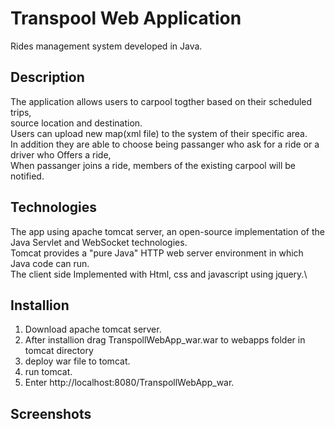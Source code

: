 
# Transpool Web Application
Rides management system developed in Java.
## Description
The application allows users to carpool togther based on their scheduled trips,\
source location and destination.\
Users can upload new map(xml file) to the system of their specific area.\
In addition they are able to choose being passanger who ask for a ride or a driver who Offers a ride,\
When passanger joins a ride, members of the existing carpool will be notified.
##  Technologies
The app using apache tomcat server, an open-source implementation of the Java Servlet and WebSocket technologies.\
Tomcat provides a "pure Java" HTTP web server environment in which Java code can run.\
The client side Implemented with Html, css and javascript using jquery.\
## Installion
1. Download apache tomcat server.
2. After installion drag TranspollWebApp_war.war to webapps folder in tomcat directory
3. deploy war file to tomcat.
4. run tomcat.
5. Enter http://localhost:8080/TranspollWebApp_war.
## Screenshots






 
